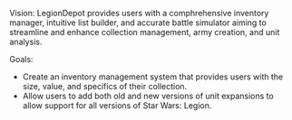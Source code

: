 Vision:
LegionDepot provides users with a comphrehensive inventory manager, intuitive list builder, and accurate battle simulator aiming to streamline and enhance collection management, army creation, and unit analysis. 

Goals:
- Create an inventory management system that provides users with the size, value, and specifics of their collection.
- Allow users to add both old and new versions of unit expansions to allow support for all versions of Star Wars: Legion.
